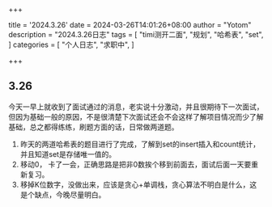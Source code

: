 +++

title = '2024.3.26'
date = 2024-03-26T14:01:26+08:00
author = "Yotom"
description = "2024.3.26日志"
tags = [
    "timi测开二面",
    "规划",
    "哈希表",
    "set",
]
categories = [
    "个人日志",    "求职中", 
]

+++

## 3.26

​		今天一早上就收到了面试通过的消息，老实说十分激动，并且很期待下一次面试，但因为基础一般的原因，不是很清楚下次面试还会不会这样了解项目情况而少了解基础，总之都得练练，刷题方面的话，日常做两道题。

1. 昨天的两道哈希表的题目进行了完成，了解到set的insert插入和count统计，并且知道set是存储唯一值的。
2. 移动0， 卡了一会，正确思路是把非0数挨个移到前面去，面试后面一天要重新复习。
3. 移掉K位数字，没做出来，应该是贪心+单调栈，贪心算法不明白是什么，这是个缺点，今晚尽量明白。